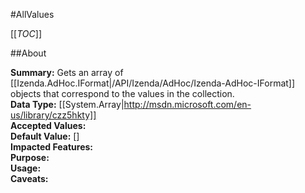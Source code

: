 #AllValues

[[_TOC_]]

##About

**Summary:** Gets an array of [[Izenda.AdHoc.IFormat|/API/Izenda/AdHoc/Izenda-AdHoc-IFormat]] objects that correspond to the values in the collection.  
**Data Type:** [[System.Array|http://msdn.microsoft.com/en-us/library/czz5hkty]]  
**Accepted Values:**   
**Default Value:** []  
**Impacted Features:**   
**Purpose:**   
**Usage:**   
**Caveats:**   

